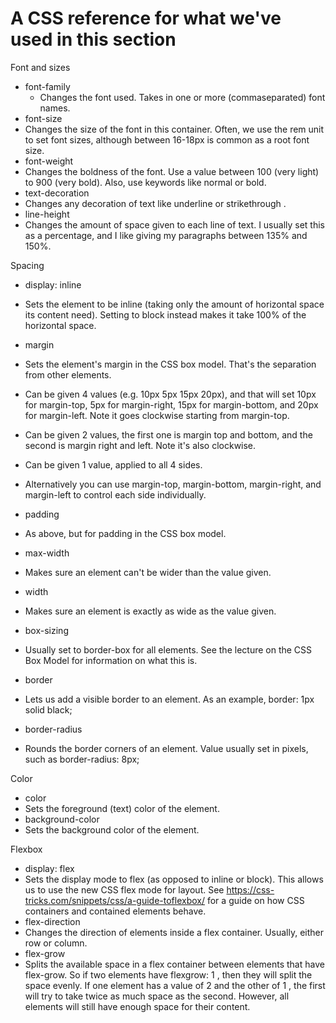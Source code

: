 # A CSS reference for what we've used in this section

Font and sizes

- font-family
  - Changes the font used. Takes in one or more (commaseparated) font names.
- font-size
- Changes the size of the font in this container. Often, we use the rem unit to set font sizes, although between 16-18px is common as a root font size.
- font-weight
- Changes the boldness of the font. Use a value between 100 (very light) to 900 (very bold). Also, use keywords like normal or bold.
- text-decoration
- Changes any decoration of text like underline or strikethrough .
- line-height
- Changes the amount of space given to each line of text. I usually set this as a percentage, and I like giving my paragraphs between $135 \%$ and $150 \%$.

Spacing

- display: inline
- Sets the element to be inline (taking only the amount of horizontal space its content need). Setting to block instead makes it take $100 \%$ of the horizontal space.
- margin
- Sets the element's margin in the CSS box model. That's the separation from other elements.
- Can be given 4 values (e.g. 10px 5px 15px 20px), and that will set 10px for margin-top, $5 \mathrm{px}$ for margin-right, $15 \mathrm{px}$ for margin-bottom, and 20px for margin-left. Note it goes clockwise starting from margin-top.
- Can be given 2 values, the first one is margin top and bottom, and the second is margin right and left. Note it's also clockwise.
- Can be given 1 value, applied to all 4 sides.
- Alternatively you can use margin-top, margin-bottom, margin-right, and margin-left to control each side individually.

- padding
- As above, but for padding in the CSS box model.
- max-width
- Makes sure an element can't be wider than the value given.
- width
- Makes sure an element is exactly as wide as the value given.
- box-sizing
- Usually set to border-box for all elements. See the lecture on the CSS Box Model for information on what this is.
- border
- Lets us add a visible border to an element. As an example, border: 1px solid black;
- border-radius
- Rounds the border corners of an element. Value usually set in pixels, such as border-radius: 8px;

Color

- color
- Sets the foreground (text) color of the element.
- background-color
- Sets the background color of the element.

Flexbox

- display: flex
- Sets the display mode to flex (as opposed to inline or block). This allows us to use the new CSS flex mode for layout. See https://css-tricks.com/snippets/css/a-guide-toflexbox/ for a guide on how CSS containers and contained elements behave.
- flex-direction
- Changes the direction of elements inside a flex container. Usually, either row or column.
- flex-grow
- Splits the available space in a flex container between elements that have flex-grow. So if two elements have flexgrow: 1 , then they will split the space evenly. If one element has a value of 2 and the other of 1 , the first will try to take twice as much space as the second. However, all elements will still have enough space for their content.
